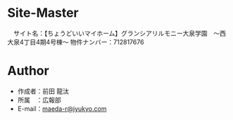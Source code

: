 # Site-Master
　サイト名：【ちょうどいいマイホーム】グランシアリルモニー大泉学園　～西大泉4丁目4期4号棟～
物件ナンバー：712817676

# Author

* 作成者：前田 龍汰
* 所属　：広報部
* E-mail：maeda-r@jyukyo.com

